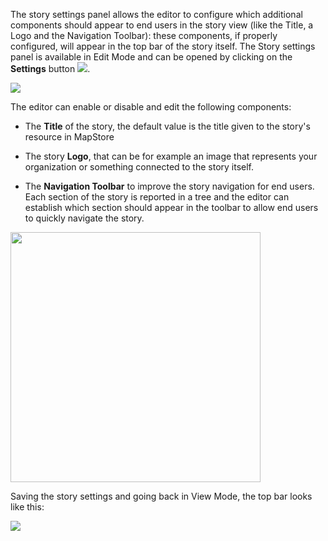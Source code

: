  
 
The story settings panel allows the editor to configure which additional components should appear to end users in the story view (like the Title, a Logo and the Navigation Toolbar): these components, if properly configured, will appear in the top bar of the story itself. The Story settings panel is available in Edit Mode and can be opened by clicking on the **Settings** button <img src="../img/button/setting-button.jpg" class="ms-docbutton"/>.

<img src="../img/story-setting/story-setting.jpg" class="ms-docimage"/>

The editor can enable or disable and edit the following components:

* The **Title** of the story, the default value is the title given to the story's resource in MapStore

* The story **Logo**, that can be for example an image that represents your organization or something connected to the story itself.

* The **Navigation Toolbar** to improve the story navigation for end users. Each section of the story is reported in a tree and the editor can establish which section should appear in the toolbar to allow end users to quickly navigate the story.

<img src="../img/story-setting/setting-navabar.gif" class="ms-docimage" width="400px"/>

Saving the story settings and going back in View Mode, the top bar looks like this:

<img src="../img/story-setting/top-bar-setting.jpg" class="ms-docimage"/>